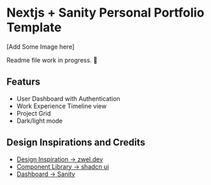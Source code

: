 # Nextjs + Sanity Personal Portfolio Template

[Add Some Image here]

Readme file work in progress. 🚀

## Featurs

* User Dashboard with Authentication
* Work Experience Timeline view
* Project Grid
* Dark/light mode

## Design Inspirations and Credits

* [Design Inspiration -> zwel.dev](https://github.com/zwelhtetyan/zwel.dev)
* [Component Library -> shadcn ui](https://ui.shadcn.com/)
* [Dashboard -> Sanity](https://www.sanity.io/)
